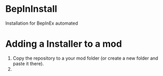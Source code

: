 # BepInInstall
Installation for BepInEx automated

# Adding a Installer to a mod
1. Copy the repository to a your mod folder (or create a new folder and paste it there).
2. 
